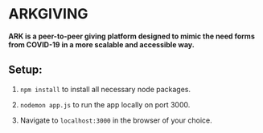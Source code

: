 # ARKGIVING
**ARK is a peer-to-peer giving platform designed to mimic the need forms from COVID-19 in a more scalable and accessible way.**

## Setup:
1. `npm install` to install all necessary node packages.

2. `nodemon app.js` to run the app locally on port 3000.
   
3. Navigate to `localhost:3000` in the browser of your choice.
